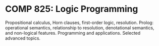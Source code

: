 # COMP 825: Logic Programming

Propositional calculus, Horn clauses, first-order logic, resolution. Prolog: operational semantics, relationship to resolution, denotational semantics, and non-logical features. Programming and applications. Selected advanced topics.